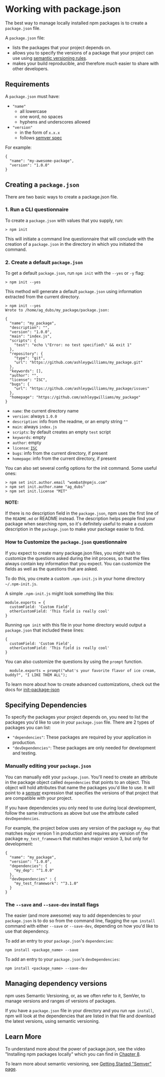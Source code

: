 <!--
title: 05 - Working with package.json
featured: true
-->

# Working with package.json

The best way to manage locally installed npm packages is to create a
`package.json` file. 

A `package.json` file: 

* lists the packages that your project depends on.
* allows you to specify the versions of a package that your project
can use using [semantic versioning rules][1].
* makes your build reproducible, and therefore *much* easier
to share with other developers.

## Requirements

A `package.json` must have:

- `"name"`
  - all lowercase
  - one word, no spaces
  - hyphens and underscores allowed
- `"version"`
  - in the form of `x.x.x`
  - follows [semver spec](https://docs.npmjs.com/getting-started/semantic-versioning)

For example:

```
{
  "name": "my-awesome-package",
  "version": "1.0.0"
}
```

## Creating a `package.json`

There are two basic ways to create a package.json file. 

### 1. Run a CLI questionnaire 

To create a `package.json` with values that you supply, run:

```
> npm init
```

This will initiate a command line questionnaire that will conclude with the 
creation of a `package.json` in the directory in which you initiated the command.

### 2. Create a default `package.json`

To get a default `package.json`, run `npm init` with the `--yes`
or `-y` flag:

```
> npm init --yes
```

This method will generate a default `package.json` using information extracted from the current directory.

```
> npm init --yes
Wrote to /home/ag_dubs/my_package/package.json:

{
  "name": "my_package",
  "description": "",
  "version": "1.0.0",
  "main": "index.js",
  "scripts": {
    "test": "echo \"Error: no test specified\" && exit 1"
  },
  "repository": {
    "type": "git",
    "url": "https://github.com/ashleygwilliams/my_package.git"
  },
  "keywords": [],
  "author": "",
  "license": "ISC",
  "bugs": {
    "url": "https://github.com/ashleygwilliams/my_package/issues"
  },
  "homepage": "https://github.com/ashleygwilliams/my_package"
}
```

- `name`: the current directory name
- `version`: always `1.0.0`
- `description`: info from the readme, or an empty string `""`
- `main`: always `index.js`
- `scripts`: by default creates an empty `test` script
- `keywords`: empty
- `author`: empty
- `license`: [`ISC`][2]
- `bugs`: info from the current directory, if present
- `homepage`: info from the current directory, if present

You can also set several config options for the init command. Some useful ones:


```
> npm set init.author.email "wombat@npmjs.com"
> npm set init.author.name "ag_dubs"
> npm set init.license "MIT"
```

#### NOTE:

If there is no description field in the `package.json`, npm uses the first line of the `README.md` or README instead. The description helps people find your package when searching npm, so it's definitely useful to make a custom description in the `package.json` to make your package easier to find.

### How to Customize the `package.json` questionnaire 

If you expect to create many package.json files, you might wish to customize the questions asked during the init process, so that the files always contain key information that you expect. You can customize the fields as well as the questions that are asked. 

To do this, you create a custom `.npm-init.js` in your home directory
`~/.npm-init.js`.

A simple `.npm-init.js` might look something like this:

```
module.exports = {
  customField: 'Custom Field',
  otherCustomField: 'This field is really cool'
}
```

Running `npm init` with this file in your home directory would output a `package.json` that included these lines:
```
{
  customField: 'Custom Field',
  otherCustomField: 'This field is really cool'
}
```

You can also customize the questions by using the `prompt` function.

```
  module.exports = prompt("what's your favorite flavor of ice cream, buddy?", "I LIKE THEM ALL");
```

To learn more about how to create advanced customizations, check out the docs for [init-package-json](https://github.com/npm/init-package-json)


## Specifying Dependencies

To specify the packages your project depends on, you need to 
list the packages you'd like to use in your `package.json` file. There are
2 types of packages you can list:

- `"dependencies"`: These packages are required by your application in production.
- `"devDependencies"`: These packages are only needed for development and testing.

### Manually editing your `package.json`

You can manually edit your `package.json`. You'll need to create an attribute
in the package object called `dependencies` that points to an object. This object will hold attributes that name the packages you'd like to use. It will point to a [semver][1] expression that specifies the versions of that project that are compatible with your project.

If you have dependencies you only need to use during local development,
follow the same instructions as above but use the attribute called `devDependencies`.

For example, the project below uses any version of the package `my_dep` that matches major version 1 in production and requires any version of the package `my_test_framework` that matches major version 3, but only for development:

```
{
  "name": "my_package",
  "version": "1.0.0",
  "dependencies": {
    "my_dep": "^1.0.0"
  },
  "devDependencies" : {
    "my_test_framework": "^3.1.0"
  }
}
```

### The `--save` and `--save-dev` install flags

The easier (and more awesome) way to add dependencies to your `package.json` is to do
so from the command line, flagging the `npm install` command with either `--save` or
`--save-dev`, depending on how you'd like to use that dependency.

To add an entry to your `package.json`'s `dependencies`:

```
npm install <package_name> --save
```

To add an entry to your `package.json`'s `devDependencies`:

```
npm install <package_name> --save-dev
```

## Managing dependency versions 

npm uses Semantic Versioning, or, as we often refer to it, SemVer, to manage versions and ranges of versions of packages.

If you have a `package.json` file in your directory and you run `npm install`, npm will look at the dependencies that are listed in that file and download the latest versions, using semantic versioning. 

## Learn More 

To understand more about the power of package.json, see the video "Installing npm packages locally" which you can find in [Chapter 8](https://docs.npmjs.com/getting-started/installing-npm-packages-globally). 

To learn more about semantic versioning, see [Getting Started "Semver" page][1].

[1]: docs.npmjs.com/getting-started/semantic-versioning
[2]: https://opensource.org/licenses/ISC

